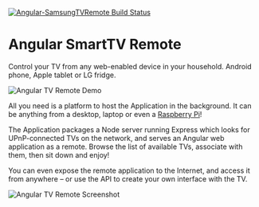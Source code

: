 [![Angular-SamsungTVRemote Build Status](https://travis-ci.org/philsawicki/Angular-SamsungTVRemote.svg?branch=master)](https://travis-ci.org/philsawicki/Angular-SamsungTVRemote)

# Angular SmartTV Remote

Control your TV from any web-enabled device in your household. Android phone, Apple tablet or LG fridge.

![Angular TV Remote Demo](http://i.imgur.com/N6QepzJ.jpg)

All you need is a platform to host the Application in the background. It can be anything from a desktop, laptop or even a [Raspberry Pi](https://www.raspberrypi.org/)!

The Application packages a Node server running Express which looks for UPnP-connected TVs on the network, and serves an Angular web application as a remote. Browse the list of available TVs, associate with them, then sit down and enjoy!

You can even expose the remote application to the Internet, and access it from anywhere – or use the API to create your own interface with the TV.

![Angular TV Remote Screenshot](http://i.imgur.com/SX4Sv8A.png)
